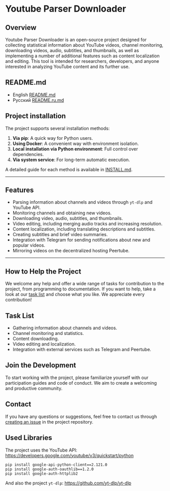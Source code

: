# Youtube Parser Downloader

## Overview
Youtube Parser Downloader is an open-source project designed for collecting statistical information about YouTube videos, channel monitoring, downloading videos, audio, subtitles, and thumbnails, as well as implementing a number of additional features such as content localization and editing. This tool is intended for researchers, developers, and anyone interested in analyzing YouTube content and its further use.

## README.md
- English [README.md](https://github.com/mithmith/peer_node_downloader/blob/main/README.md)
- Русский [README.ru.md](https://github.com/mithmith/peer_node_downloader/blob/main/README.ru.md)

## Project installation

The project supports several installation methods:

1. **Via pip**: A quick way for Python users.
2. **Using Docker**: A convenient way with environment isolation.
3. **Local installation via Python environment**: Full control over dependencies.
4. **Via system service**: For long-term automatic execution.

A detailed guide for each method is available in [INSTALL.md](docs/INSTALL.md).

---

## Features
- Parsing information about channels and videos through `yt-dlp` and YouTube API.
- Monitoring channels and obtaining new videos.
- Downloading video, audio, subtitles, and thumbnails.
- Video editing, including merging audio tracks and increasing resolution.
- Content localization, including translating descriptions and subtitles.
- Creating subtitles and brief video summaries.
- Integration with Telegram for sending notifications about new and popular videos.
- Mirroring videos on the decentralized hosting Peertube.

---

## How to Help the Project
We welcome any help and offer a wide range of tasks for contribution to the project, from programming to documentation. If you want to help, take a look at our [task list](https://github.com/mithmith/peer_node_downloader/blob/main/TODO.md) and choose what you like. We appreciate every contribution!

## Task List
- Gathering information about channels and videos.
- Channel monitoring and statistics.
- Content downloading.
- Video editing and localization.
- Integration with external services such as Telegram and Peertube.

## Join the Development
To start working with the project, please familiarize yourself with our participation guides and code of conduct. We aim to create a welcoming and productive community.

## Contact
If you have any questions or suggestions, feel free to contact us through [creating an issue](https://github.com/mithmith/peer_node_downloader/issues) in the project repository.

## Used Libraries
The project uses the YouTube API:
https://developers.google.com/youtube/v3/quickstart/python

```
pip install google-api-python-client==2.121.0
pip install google-auth-oauthlib==1.2.0
pip install google-auth-httplib2
```
And also the project `yt-dlp`:
https://github.com/yt-dlp/yt-dlp
